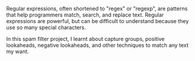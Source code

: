 Regular expressions, often shortened to "regex" or "regexp", are patterns that help programmers match, search, and replace text. Regular expressions are powerful, but can be difficult to understand because they use so many special characters.

In this spam filter project, I learnt about capture groups, positive lookaheads, negative lookaheads, and other techniques to match any text my want.